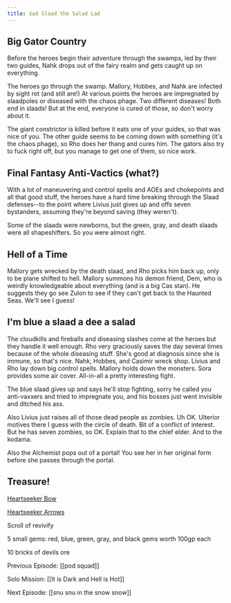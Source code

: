 ```yaml
---
title: Sad Slaad the Salad Lad
---
```

## Big Gator Country

Before the heroes begin their adventure through the swamps, led by their two guides, Nahk drops out of the fairy realm and gets caught up on everything. 

The heroes go through the swamp. Mallory, Hobbes, and Nahk are infected by sight rot (and still are!) At various points the heroes are impregnated by slaadpoles or diseased with the chaos phage. Two different diseases! Both end in slaads! But at the end, everyone is cured of those, so don't worry about it. 

The giant constrictor is killed before it eats one of your guides, so that was nice of you. The other guide seems to be coming down with something (it's the chaos phage), so Rho does her thang and cures him. The gators also try to fuck right off, but you manage to get one of them, so nice work. 

## Final Fantasy Anti-Vactics (what?)

With a lot of maneuvering and control spells and AOEs and chokepoints and all that good stuff, the heroes have a hard time breaking through the Slaad defenses--to the point where Livius just gives up and offs seven bystanders, assuming they're beyond saving (they weren't). 

Some of the slaads were newborns, but the green, gray, and death slaads were all shapeshifters. So you were almost right. 

## Hell of a Time

Mallory gets wrecked by the death slaad, and Rho picks him back up, only to be plane shifted to hell. Mallory summons his demon friend, Dem, who is weirdly knowledgeable about everything (and is a big Cas stan). He suggests they go see Zulon to see if they can't get back to the Haunted Seas. We'll see I guess!

## I'm blue a slaad a dee a salad

The cloudkills and fireballs and diseasing slashes come at the heroes but they handle it well enough. Rho very graciously saves the day several times because of the whole diseasing stuff. She's good at diagnosis since she is immune, so that's nice. Nahk, Hobbes, and Casimir wreck shop. Livius and Rho lay down big control spells. Mallory holds down the monsters. Sora provides some air cover. All-in-all a pretty interesting fight.

The blue slaad gives up and says he'll stop fighting, sorry he called you anti-vaxxers and tried to impregnate you, and his bosses just went invisible and ditched his ass. 

Also Livius just raises all of those dead people as zombies. Uh OK. Ulterior motives there I guess with the circle of death. Bit of a conflict of interest. But he has seven zombies, so OK. Explain that to the chief elder. And to the kodama.

Also the Alchemist pops out of a portal! You see her in her original form before she passes through the portal.

## Treasure!

[Heartseeker Bow](https://www.dndbeyond.com/magic-items/1329692-heartseeker-bow)

[Heartseeker Arrows](https://www.dndbeyond.com/magic-items/1329728-heartseeker-arrows)

Scroll of revivify

5 small gems: red, blue, green, gray, and black gems worth 100gp each

10 bricks of devils ore

Previous Episode: [[pod squad]]

Solo Mission: [[It is Dark and Hell is Hot]] 

Next Episode: [[snu snu in the snow snow]]